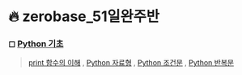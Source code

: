 
# 🔥 zerobase_51일완주반

### ◻ [Python 기초](https://github.com/oiosu/zerobase_51-/tree/main/python_%EA%B8%B0%EC%B4%88)

> [print 함수의 이해](https://github.com/oiosu/zerobase_51-/blob/main/python_%EA%B8%B0%EC%B4%88/print%20%ED%95%A8%EC%88%98%EC%9D%98%20%EC%9D%B4%ED%95%B4.md) , [Python 자료형](https://github.com/oiosu/zerobase_51-/blob/main/python_%EA%B8%B0%EC%B4%88/Python_%EC%9E%90%EB%A3%8C%ED%98%95.md) , [Python 조건문](https://github.com/oiosu/zerobase_51-/blob/main/python_%EA%B8%B0%EC%B4%88/Python_%EC%A1%B0%EA%B1%B4%EB%AC%B8.md) , [Python 반복문](https://github.com/oiosu/zerobase_51-/blob/main/python_%EA%B8%B0%EC%B4%88/Python_%EB%B0%98%EB%B3%B5%EB%AC%B8.md)


